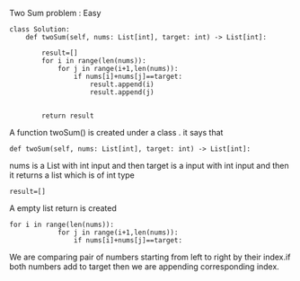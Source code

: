 Two Sum problem : Easy 

    class Solution:
        def twoSum(self, nums: List[int], target: int) -> List[int]:
            
            result=[]
            for i in range(len(nums)):
                for j in range(i+1,len(nums)):
                    if nums[i]+nums[j]==target:
                        result.append(i)
                        result.append(j)                   
                        
            
            return result

A function twoSum() is created under a class . it says that 

    def twoSum(self, nums: List[int], target: int) -> List[int]:

nums is a List with int input and then target is a input with int input 
and then it returns a list which is of int type

    result=[]

A empty list return is created 

    for i in range(len(nums)):
                for j in range(i+1,len(nums)):
                    if nums[i]+nums[j]==target:

We are comparing pair of numbers starting from left to right by their index.if 
both numbers add to target then we are appending corresponding 
index.





